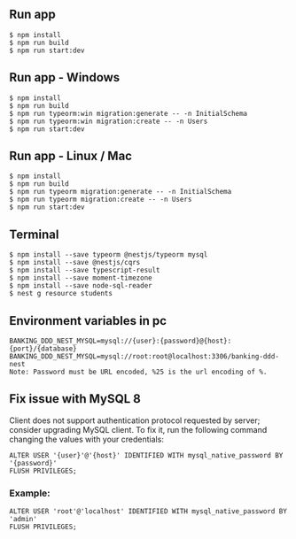 ## Run app
```
$ npm install
$ npm run build
$ npm run start:dev
```

## Run app - Windows

```
$ npm install
$ npm run build
$ npm run typeorm:win migration:generate -- -n InitialSchema
$ npm run typeorm:win migration:create -- -n Users
$ npm run start:dev
```

## Run app - Linux / Mac

```
$ npm install
$ npm run build
$ npm run typeorm migration:generate -- -n InitialSchema
$ npm run typeorm migration:create -- -n Users
$ npm run start:dev
```

## Terminal

```
$ npm install --save typeorm @nestjs/typeorm mysql
$ npm install --save @nestjs/cqrs
$ npm install --save typescript-result
$ npm install --save moment-timezone
$ npm install --save node-sql-reader
$ nest g resource students 
```

## Environment variables in pc

```
BANKING_DDD_NEST_MYSQL=mysql://{user}:{password}@{host}:{port}/{database}
BANKING_DDD_NEST_MYSQL=mysql://root:root@localhost:3306/banking-ddd-nest
Note: Password must be URL encoded, %25 is the url encoding of %.
```

## Fix issue with MySQL 8

Client does not support authentication protocol requested by server; consider upgrading MySQL client.
To fix it, run the following command changing the values with your credentials:

```
ALTER USER '{user}'@'{host}' IDENTIFIED WITH mysql_native_password BY '{password}'
FLUSH PRIVILEGES;
```

### Example:

```
ALTER USER 'root'@'localhost' IDENTIFIED WITH mysql_native_password BY 'admin'
FLUSH PRIVILEGES;
```